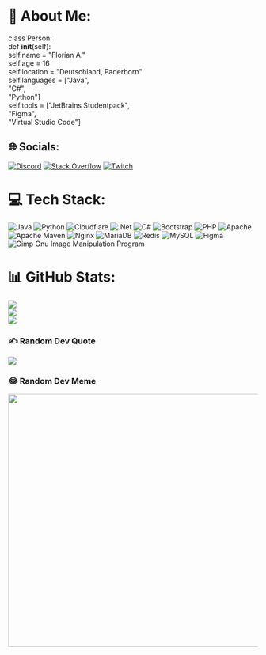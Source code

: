 # 💫 About Me:
class Person:<br>    def __init__(self):<br>        self.name = "Florian A."<br>        self.age = 16<br>        self.location = "Deutschland, Paderborn"<br>        self.languages = ["Java",<br>                          "C#",<br>                          "Python"]<br>        self.tools = ["JetBrains Studentpack",<br>                      "Figma",<br>                      "Virtual Studio Code"]


## 🌐 Socials:
[![Discord](https://img.shields.io/badge/Discord-%237289DA.svg?logo=discord&logoColor=white)](htttps://discord.gg/https://discord.gg/7PSXZJMhvq) [![Stack Overflow](https://img.shields.io/badge/-Stackoverflow-FE7A16?logo=stack-overflow&logoColor=white)](https://stackoverflow.com/users/20131578) [![Twitch](https://img.shields.io/badge/Twitch-%239146FF.svg?logo=Twitch&logoColor=white)](https://twitch.tv/FlorianLetsPlays) 

# 💻 Tech Stack:
![Java](https://img.shields.io/badge/java-%23ED8B00.svg?style=flat&logo=java&logoColor=white) ![Python](https://img.shields.io/badge/python-3670A0?style=flat&logo=python&logoColor=ffdd54) ![Cloudflare](https://img.shields.io/badge/Cloudflare-F38020?style=flat&logo=Cloudflare&logoColor=white) ![.Net](https://img.shields.io/badge/.NET-5C2D91?style=flat&logo=.net&logoColor=white) ![C#](https://img.shields.io/badge/c%23-%23239120.svg?style=flat&logo=c-sharp&logoColor=white) ![Bootstrap](https://img.shields.io/badge/bootstrap-%23563D7C.svg?style=flat&logo=bootstrap&logoColor=white) ![PHP](https://img.shields.io/badge/php-%23777BB4.svg?style=flat&logo=php&logoColor=white) ![Apache](https://img.shields.io/badge/apache-%23D42029.svg?style=flat&logo=apache&logoColor=white) ![Apache Maven](https://img.shields.io/badge/Apache%20Maven-C71A36?style=flat&logo=Apache%20Maven&logoColor=white) ![Nginx](https://img.shields.io/badge/nginx-%23009639.svg?style=flat&logo=nginx&logoColor=white) ![MariaDB](https://img.shields.io/badge/MariaDB-003545?style=flat&logo=mariadb&logoColor=white) ![Redis](https://img.shields.io/badge/redis-%23DD0031.svg?style=flat&logo=redis&logoColor=white) ![MySQL](https://img.shields.io/badge/mysql-%2300f.svg?style=flat&logo=mysql&logoColor=white) 	![Figma](https://img.shields.io/badge/figma-%23F24E1E.svg?style=flat&logo=figma&logoColor=white) ![Gimp Gnu Image Manipulation Program](https://img.shields.io/badge/Gimp-657D8B?style=flat&logo=gimp&logoColor=FFFFFF)
# 📊 GitHub Stats:
![](https://github-readme-stats.vercel.app/api?username=FlorianLetsPlays&theme=dark&hide_border=false&include_all_commits=false&count_private=false)<br/>
![](https://github-readme-streak-stats.herokuapp.com/?user=FlorianLetsPlays&theme=dark&hide_border=false)<br/>
![](https://github-readme-stats.vercel.app/api/top-langs/?username=FlorianLetsPlays&theme=dark&hide_border=false&include_all_commits=false&count_private=false&layout=compact)

### ✍️ Random Dev Quote
![](https://quotes-github-readme.vercel.app/api?type=horizontal&theme=dark)

### 😂 Random Dev Meme
<img src="https://random-memer.herokuapp.com/" width="512px"/>

